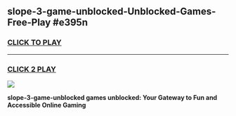 
## slope-3-game-unblocked-Unblocked-Games-Free-Play #e395n
<h3>
<a href="https://us.freeplayer.one?title=slope-3-game-unblocked&ref=9M">CLICK TO PLAY</a></h3>
<hr>

<h3>
<a href="https://us.freeplayer.one?title=slope-3-game-unblocked&ref=9M">CLICK 2 PLAY</a>
  
</h3>

<a href="https://us.freeplayer.one?title=slope-3-game-unblocked&ref=9M"><img src="https://clearcache.store/games.png"></a>


**slope-3-game-unblocked games unblocked: Your Gateway to Fun and Accessible Online Gaming**

